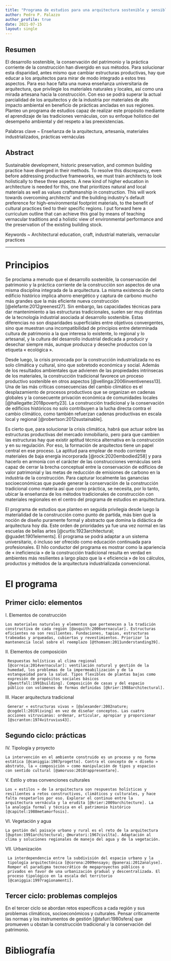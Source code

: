 ```yaml
---
title: "Programa de estudios para una arquitectura sostenible y sensible al patrimonio"
author: Pedro P. Palazzo
author_profile: true
date: 2021-07-15
layout: single
---
```


## Resumen

El desarrollo sostenible, la conservación del patrimonio y la práctica
corriente de la construcción han divergido en sus métodos. Para
solucionar esta disparidad, antes mismo que cambiar estructuras
productivas, hay que educar a los arquitectos para mirar de modo
integrado a estos tres aspectos. Para eso hace falta una nueva
enseñanza universitaria de arquitectura, que privilegie los materiales
naturales y locales, así como una mirada artesana hacia la
construcción. Con eso se podrá superar la actual parcialidad de los
arquitectos y de la industria por materiales de alto impacto ambiental
en beneficio de prácticas ancladas en sus regiones. Planteo un
programa de estudios capaz de realizar este propósito mediante el
aprendizaje de las tradiciones vernáculas, con su enfoque holístico
del desempeño ambiental y del respeto a las preexistencias.

Palabras clave
~ Enseñanza de la arquitectura, artesanía, materiales industrializados,
  prácticas vernáculas

## Abstract ##

Sustainable development, historic preservation, and common building
practice have diverged in their methods. To resolve this discrepancy,
even before addressing productive frameworks, we must train architects
to look holistically to these three aspects. A new kind of higher
education in architecture is needed for this, one that prioritizes
natural and local materials as well as values craftsmanship in
construction. This will work towards overcoming architects' and the
building industry's default preference for high-environmental footprint
materials, to the benefit of cultural practices tied to their specific
regions. I put forward here a curriculum outline that can achieve this
goal by means of teaching vernacular traditions and a holistic view of
environmental performance and the preservation of the existing building
stock.

Keywords
~ Architectural education, craft, industrial materials, vernacular
  practices

----

# Principios #

Se proclama a menudo que el desarrollo sostenible, la conservación del
patrimonio y la práctica corriente de la construcción son aspectos de
una misma disciplina integrada de la arquitectura. La misma existencia
de cierto edificio histórico implica ahorro energético y captura de
carbono mucho más grandes que la más eficiente nueva construcción
[@elefante:2012greenest27]. Sin
embargo, las capacidades técnicas para dar mantenimiento a las estructuras
tradicionales, suelen ser muy distintas de la tecnología industrial
asociada al desarrollo sostenible.
Estas diferencias no son disparidades superficiales entre
objetivos convergentes, sino que muestran una incompatibilidad de
principios entre determinada cultura de patrimonio a la que interesa lo
existente, lo regional y lo artesanal, y la cultura del desarrollo
industrial dedicada a producir y desechar siempre más, aunque produzca y
deseche productos con la etiqueta « ecológica ».

Desde luego, la crisis provocada
por la construcción industrializada no es solo climática y cultural,
sino que sobretodo económica y social.
Además de los resultados ambientales que advienen de las propiedades
intrínsecas de los materiales, la construcción tradicional favorece un
proceso productivo sostenible en otros aspectos
[@vellinga:2006inventiveness13]. Una de las más críticas
consecuencias del cambio climático es el desplazamiento de procesos
productivos que se organizan en cadenas globales y la consecuente
privación económica de comunidades locales [@hallegatte:2018poverty23].
La construcción tradicional y la conservación de edificios históricos
no solo contribuyen a la lucha directa contra el cambio climático, como
también refuerzan cadenas productivas en escala local y regional
[@robertson:2012sustainable].

Es cierto que, para solucionar la crisis climática, habrá que actuar sobre las
estructuras productivas del mercado inmobiliario, pero para que cambien
las estructuras hay que existir aptitud técnica alternativa en la
construcción y en su regulación. Por eso, la formación de arquitectos
tiene un papel central en ese proceso. La aptitud para emplear de modo
corriente materiales de baja energía incorporada [@rock:2020embodied258]
y para hacerlo en armonía con el carácter de las construcciones vernáculas
será capaz de cerrar la brecha conceptual entre la conservación de
edificios de valor patrimonial y las metas de reducción de emisiones de
carbono en la industria de la construcción. Para capturar localmente las
ganancias socioeconómicas que puede generar la conservación de la
construcción tradicional como materia así que como práctica, se
necesita, por lo tanto, ubicar la enseñanza de los métodos tradicionales
de construcción con materiales regionales en el centro del programa de
estudios en arquitectura.

El programa de estudios que planteo en seguida privilegia desde luego la
materialidad de la construcción como punto de partida, más bien que la
noción de diseño puramente formal y abstracto que domina la didáctica de
arquitectura hoy día. Este orden de prioridades ya fue una vez normal en
las escuelas de bellas artes [@curtis:1923architectural;
@guadet:1901elements]. El programa se podrá adaptar a un sistema
universitario, ó incluso ser ofrecido como educación continuada para
profesionales. El hilo conductor del programa es mostrar como la
apariencia de « ineficiencia » de la construcción tradicional resulta en
verdad en ambientes más resilientes a largo plazo que la « eficiencia »
de los cálculos, productos y métodos de la arquitectura industrializada
convencional.

# El programa #

## Primer ciclo: elementos ##

I.  Elementos de construcción

    Los materiales naturales y elementos que pertenecen a la tradición
    constructiva de cada región [@asquith:2006vernacular]. Estructuras
    eficientes no son resilientes. Fundaciones, tapias, estructuras
    trabeadas y arqueadas, cubiertas y revestimientos. Priorizar la
    mantenencia local sobre el reemplazo [@thomsen:2011understanding39].

II. Elementos de composición

     Respuestas holísticas al clima regional
     [@correia:2014vernacular]: ventilación natural y gestión de la
     humedad, los problemas de la impermeabilización y de la
     estanqueidad para la salud. Tipos flexibles de plantas bajas como
     expresión de propósitos sociales básicos
     [@westfall:1991building]. Composición de casas y del espacio
     público con volúmenes de formas definidas [@krier:1988architectural].

III. Hacer arquitectura tradicional

     Generar « estructuras vivas » [@alexander:2002nature;
     @cogdell:2019living] en vez de diseñar conceptos. Las cuatro
     acciones vitruvianas: ordenar, articular, apropiar y proporcionar
     [@scranton:1974vitruvius43].

## Segundo ciclo: prácticas ##

IV. Tipología y proyecto

    La intervención en el ambiente construido es un proceso y no forma
    estática [@caniggia:1987progetto]. Contra el concepto de « diseño »
    abstrato, la « composición » como manipulación de tipos y espacios
    con sentido cultural [@amoruso:2018rappresentare].

V.  Estilo y otras convenciones culturales

    Los « estilos » de la arquitectura son respuestas holísticas y
    resilientes a retos constructivos, climáticos y culturales, y hace
    falta respetarlos por eso. Explorar el continuo entre la
    arquitectura vernácula y la erudita [@krier:2009architecture]. La
    la analogía formal y técnica en el patrimonio histórico
    [@capitel:1988metamorfosis].

VI. Vegetación y agua

    La gestión del paisaje urbano y rural es el reto de la arquitectura
    [@upton:1991architectural; @muratori:1967civilta]. Adaptación al
    clima y soluciones regionales de manejo del agua y de la vegetación.

VII. Urbanización

     La interdependencia entre la subdivisión del espacio urbano y la
     tipología arquitectónica [@corona:2009ensayo; @panerai:2012analyse].
     Romper el paradigma tecnocrático de megaproyectos públicos o
     privados en favor de una urbanización gradual y descentralizada. El
     proceso tipológico en la escala del territorio
     [@caniggia:1997ragionamenti].

## Tercer ciclo: problemas complejos ##

En el tercer ciclo se abordan retos específicos a cada región y sus
problemas climáticos, socioeconómicos y culturales. Pensar críticamente
las normas y los instrumentos de gestión [@tafuri:1980sfera] que
promueven u obstan la construcción tradicional y la conservación del
patrimonio.

# Bibliografía #

